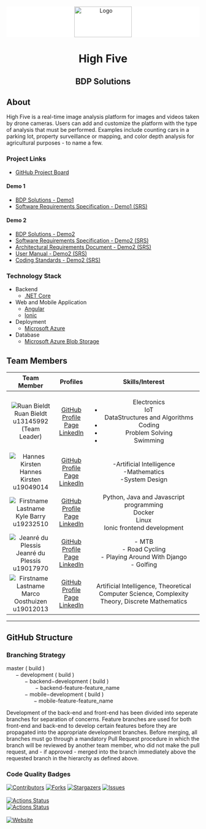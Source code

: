 
<!-- PROJECT SHIELDS -->
<!--
*** I'm using markdown "reference style" links for readability.
*** Reference links are enclosed in brackets [ ] instead of parentheses ( ).
*** See the bottom of this document for the declaration of the reference variables
*** for contributors-url, forks-url, etc. This is an optional, concise syntax you may use.
*** https://www.markdownguide.org/basic-syntax/#reference-style-links
-->

<!-- PROJECT LOGO -->


<br />
<div style="background: #ffffff">
<p align="center">
  <a href="https://github.com/COS301-SE-2021/High-Five">
    <img src="https://www.agilebridge.co.za/wp-content/uploads/2019/04/logo-head.png" alt="Logo" width="150" height="80">
  </a>
</div>
<h1 align="center">High Five</h1>
<h2 align="center">BDP Solutions</h2>





[comment]: <> (<!-- TABLE OF CONTENTS -->)

[comment]: <> (<details open="open">)

[comment]: <> (  <summary><h2 style="display: inline-block">Table of Contents</h2></summary>)

[comment]: <> (  <ol>)

[comment]: <> (    <li>)

[comment]: <> (      <a href="#about-the-project">About The Project</a>)

[comment]: <> (      <ul>)

[comment]: <> (        <li><a href="#built-with">Built With</a></li>)

[comment]: <> (      </ul>)

[comment]: <> (    </li>)

[comment]: <> (    <li>)

[comment]: <> (      <a href="#getting-started">Getting Started</a>)

[comment]: <> (      <ul>)

[comment]: <> (        <li><a href="#prerequisites">Prerequisites</a></li>)

[comment]: <> (        <li><a href="#installation">Installation</a></li>)

[comment]: <> (      </ul>)

[comment]: <> (    </li>)

[comment]: <> (    <li><a href="#usage">Usage</a></li>)

[comment]: <> (    <li><a href="#roadmap">Roadmap</a></li>)

[comment]: <> (    <li><a href="#contributing">Contributing</a></li>)

[comment]: <> (    <li><a href="#license">License</a></li>)

[comment]: <> (    <li><a href="#contact">Contact</a></li>)

[comment]: <> (    <li><a href="#acknowledgements">Acknowledgements</a></li>)

[comment]: <> (  </ol>)

[comment]: <> (</details>)



<!-- ABOUT THE PROJECT -->
## About

High Five is a real-time image analysis platform for images and videos taken by drone cameras. Users can add and customize the platform with the type of analysis that must be performed. Examples include counting cars in a parking lot, property surveillance or mapping, and color depth analysis for agricultural purposes - to name a few.

### Project Links
* []()[GitHub Project Board](https://github.com/COS301-SE-2021/High-Five/projects/1)

#### Demo 1
* []()[BDP Solutions - Demo1](https://drive.google.com/file/d/1eK1aoB-zd5L3d2GkG10BPtbhP_gGUUHX/view?usp=sharing)
* []()[Software Requirements Specification - Demo1 (SRS)](https://drive.google.com/file/d/1BYFmZhJphzAOLJm7mU-x7vVI2vvxT8V4/view?usp=sharing)

#### Demo 2
* []()[BDP Solutions - Demo2](https://drive.google.com/file/d/1K5mNdgFBeGa1tp_Fl8Fh_CcXkf_9zz-h/view?usp=sharing)
* []()[Software Requirements Specification - Demo2 (SRS)](https://drive.google.com/file/d/1pA2TqDQkoDK0Kvq6weMCwAaWwQO4EX78/view?usp=sharing)
* []()[Architectural Requirements Document - Demo2 (SRS)](https://drive.google.com/file/d/1x4INlpjzYA9-NPKbc0kl0ijKud58cmGo/view?usp=sharing)
* []()[User Manual - Demo2 (SRS)](https://drive.google.com/file/d/1AjHnnmrIYHzJ_tqd5kKdCd7cyxjT9Zpw/view?usp=sharing)
* []()[Coding Standards - Demo2 (SRS)](https://drive.google.com/file/d/1tvIkCgz74yAf9RBsicJtToGem8FsMj5i/view?usp=sharing)



### Technology Stack
* []()Backend
    * []()[.NET Core](https://dotnet.microsoft.com/download)
* []()Web and Mobile Application
  * []()[Angular](https://angular.io/)
  * []()[Ionic](https://ionicframework.com/)
* []()Deployment
  * []()[Microsoft Azure](https://azure.microsoft.com/en-us/)
* []()Database
  * []()[Microsoft Azure Blob Storage](https://azure.microsoft.com/en-us/services/storage/blobs/)

## Team Members

| **Team Member** | **Profiles** | **Skills/Interest** 
| :-----: | :-----: | :-----: |  
| ![Ruan Bieldt](https://media-exp1.licdn.com/dms/image/C5603AQE9cfut8cq9Xw/profile-displayphoto-shrink_200_200/0/1617882468520?e=1624492800&v=beta&t=k51kjWqwab9nIQnd3AxnhpOTVN6gsYmDcTm2s-v7tBs "Ruan Bieldt") <br/> Ruan Bieldt <br/> u13145992 <br/> (Team Leader) | [GitHub](https://github.com/ruan-bieldt) <br/> [Profile Page](https://ruan-bieldt.github.io/) <br/> [LinkedIn](https://www.linkedin.com/in/ruan-bieldt-9473ab91/) <br/> | <ul>Electronics<li>IoT</li>DataStructures and Algorithms<li>Coding</li><li>Problem Solving</li><li>Swimming</li></ul> |
| ![Hannes Kirsten](https://media-exp1.licdn.com/dms/image/C4D03AQHm-LyvastazQ/profile-displayphoto-shrink_200_200/0/1619127993907?e=1628121600&v=beta&t=vXTsVSzCSSZpE9wlICpK_5pSZu-vIxuu4Xg9Hn4i5hY "Hannes Kirsten") <br/> Hannes Kirsten <br/> u19049014 | [GitHub](https://github.com/NJHKirsten) <br/> [Profile Page](https://njhkirsten.github.io/) <br/> [LinkedIn](https://www.linkedin.com/in/nicolaas-kirsten-362a7020b/) <br/> | -Artificial Intelligence<br/>-Mathematics<br/>-System Design |
| ![Firstname Lastname](https://media-exp1.licdn.com/dms/image/C5603AQE55Xwc59w5xg/profile-displayphoto-shrink_200_200/0/1548346645069?e=1628121600&v=beta&t=1XSvyk2OLGvT3qe10dRgh9RX-h3anHLf6pWSBm-5Doo "Kyle Barry") <br/> Kyle Barry <br/> u19232510 | [GitHub](https://github.com/darthcerellius) <br/> [Profile Page](https://newideassolutions.com) <br/> [LinkedIn](https://www.linkedin.com/in/kyle-barry-886237179/) <br/> | Python, Java and Javascript programming <br> Docker <br> Linux <br> Ionic frontend development|
| ![Jeanré du Plessis](https://media-exp1.licdn.com/dms/image/C4D03AQH0JfygrUsB6A/profile-displayphoto-shrink_200_200/0/1571296535690?e=1628121600&v=beta&t=0hq_3qBvVLCF_5rVeMiHtJMzmJJjPeXghWa_66YD9Go "Jeanré du Plessis") <br/> Jeanré du Plessis <br/> u19017970 <br/>| [GitHub](https://github.com/JayXD-2K) <br/> [Profile Page](https://jayxd-2k.github.io/)  <br/> [LinkedIn](https://www.linkedin.com/in/jdp2k/) <br/> | - MTB <br/> - Road Cycling <br/> - Playing Around With Django <br/> - Golfing <br/> |
| ![Firstname Lastname](https://media-exp1.licdn.com/dms/image/C4D03AQGC-ldtLJjoow/profile-displayphoto-shrink_200_200/0/1618479763493?e=1623888000&v=beta&t=WVhTWbYzzf_wrM30LllQCd7zzSq-_wekgdbfFQIfCcQ "Marco Oosthuizen") <br/> Marco Oosthuizen <br/> u19012013 | [GitHub](https://github.com/Marco-Oosthuizen) <br/> [Profile Page](https://marco-oosthuizen.github.io/) <br/> [LinkedIn](https://www.linkedin.com/in/marco-oosthuizen-369b9320b/) <br/> | Artificial Intelligence, Theoretical Computer Science, Complexity Theory, Discrete Mathematics |

---

## GitHub Structure

### Branching Strategy

master ( build )
</br>
&nbsp;&nbsp;&nbsp;&nbsp;&nbsp;&nbsp;− development ( build )
</br>
&nbsp;&nbsp;&nbsp;&nbsp;&nbsp;&nbsp;&nbsp;&nbsp;&nbsp;&nbsp;&nbsp;&nbsp;− backend−development ( build )
</br>
&nbsp;&nbsp;&nbsp;&nbsp;&nbsp;&nbsp;&nbsp;&nbsp;&nbsp;&nbsp;&nbsp;&nbsp;&nbsp;&nbsp;&nbsp;&nbsp;&nbsp;&nbsp;&nbsp;− backend-feature-feature_name
</br>
&nbsp;&nbsp;&nbsp;&nbsp;&nbsp;&nbsp;&nbsp;&nbsp;&nbsp;&nbsp;&nbsp;&nbsp;− mobile−development ( build )
</br>
&nbsp;&nbsp;&nbsp;&nbsp;&nbsp;&nbsp;&nbsp;&nbsp;&nbsp;&nbsp;&nbsp;&nbsp;&nbsp;&nbsp;&nbsp;&nbsp;&nbsp;&nbsp;− mobile-feature-feature_name

Development of the back-end and front-end has been divided into seperate branches for separation
of concerns. Feature branches are used for both front-end and back-end to develop certain features before they are propagated into the appropriate development branches. Before merging, all branches must go through a mandatory Pull Request procedure in which the branch will be reviewed by another team member, who did not make the pull request, and - if approved - merged into the branch immediately above the requested branch in the hierarchy as defined above.

### Code Quality Badges
[![Contributors][contributors-shield]][contributors-url]
[![Forks][forks-shield]][forks-url]
[![Stargazers][stars-shield]][stars-url]
[![Issues][issues-shield]][issues-url]<br><br>
[![Actions Status](https://github.com/COS301-SE-2021/High-Five/workflows/Ionic%20Build/badge.svg)](https://github.com/COS301-SE-2021/High-Five/actions/workflows/ionic.yml)
<br>
[![Actions Status](https://github.com/COS301-SE-2021/High-Five/workflows/.NET%20Core%20Build/badge.svg)](https://github.com/COS301-SE-2021/High-Five/actions/workflows/aspnet.yml)
<br>
<br>
[![Website](https://img.shields.io/website?url=https%3A%2F%2Fdiscord.com%2Fchannels%2F841566124087705620%2F841566124087705625%2F848982894759641118)](https://high5app.azurewebsites.net/)
<br>
<!-- MARKDOWN LINKS & IMAGES -->
<!-- https://www.markdownguide.org/basic-syntax/#reference-style-links -->
[contributors-shield]: https://img.shields.io/github/contributors/COS301-SE-2021/High-Five.svg?style=for-the-badge
[contributors-url]: https://github.com/COS301-SE-2021/High-Five/graphs/contributors
[forks-shield]: https://img.shields.io/github/forks/COS301-SE-2021/High-Five.svg?style=for-the-badge
[forks-url]: https://github.com/COS301-SE-2021/High-Five/network/members
[stars-shield]: https://img.shields.io/github/stars/COS301-SE-2021/High-Five.svg?style=for-the-badge
[stars-url]: https://github.com/COS301-SE-2021/High-Five/stargazers
[issues-shield]: https://img.shields.io/github/issues/COS301-SE-2021/High-Five.svg?style=for-the-badge
[issues-url]: hhttps://github.com/COS301-SE-2021/High-Five/issues
[license-shield]: https://img.shields.io/github/license/COS301-SE-2021/High-Five.svg?style=for-the-badge
[license-url]: https://github.com/COS301-SE-2021/High-Five/blob/master/LICENSE.txt
[linkedin-shield]: https://img.shields.io/badge/-LinkedIn-black.svg?style=for-the-badge&logo=linkedin&colorB=555
[linkedin-url]: https://linkedin.com/in/github_username
